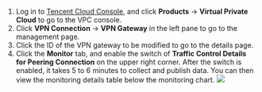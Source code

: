 1. Log in to [Tencent Cloud Console](https://console.cloud.tencent.com/), and click **Products** -> **Virtual Private Cloud** to go to the VPC console.
2. Click **VPN Connection** -> **VPN Gateway** in the left pane to go to the management page.
3. Click the ID of the VPN gateway to be modified to go to the details page.
4. Click the **Monitor** tab, and enable the switch of **Traffic Control Details for Peering Connection** on the upper right corner.
After the switch is enabled, it takes 5 to 6 minutes to collect and publish data. You can then view the monitoring details table below the monitoring chart.
 ![](https://main.qcloudimg.com/raw/85dbc023b1d0fb1f57bc7cab6614d5b8.png)



